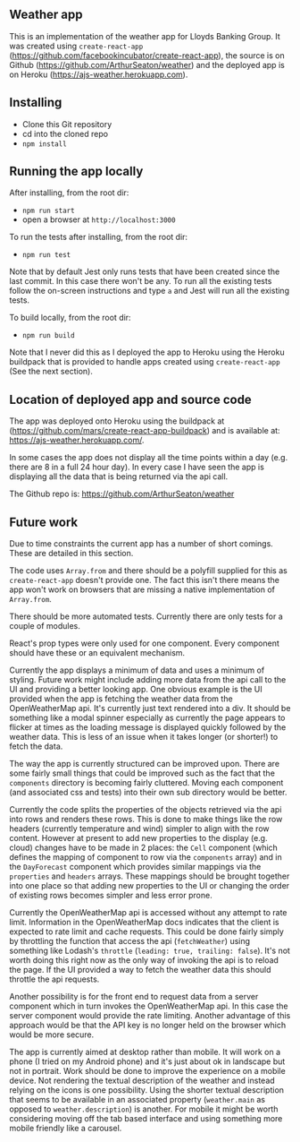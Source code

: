 
## Weather app

This is an implementation of the weather app for Lloyds Banking Group. It was created using `create-react-app` (https://github.com/facebookincubator/create-react-app), the source is on Github (https://github.com/ArthurSeaton/weather) and the deployed app is on Heroku (https://ajs-weather.herokuapp.com).

## Installing

* Clone this Git repository
* cd into the cloned repo
* `npm install`

## Running the app locally

After installing, from the root dir:

* `npm run start`
* open a browser at `http://localhost:3000`

To run the tests after installing, from the root dir:

* `npm run test`

Note that by default Jest only runs tests that have been created since the last commit. In this case there won't be any. To run all the existing tests follow the on-screen instructions and type `a` and Jest will run all the existing tests.

To build locally, from the root dir:

* `npm run build`

Note that I never did this as I deployed the app to Heroku using the Heroku buildpack that is provided to handle apps created using `create-react-app` (See the next section).

## Location of deployed app and source code

The app was deployed onto Heroku using the buildpack at (https://github.com/mars/create-react-app-buildpack) and is available at: https://ajs-weather.herokuapp.com/.

In some cases the app does not display all the time points within a day (e.g. there are 8 in a full 24 hour day). In every case I have seen the app is displaying all the data that is being returned via the api call.

The Github repo is: https://github.com/ArthurSeaton/weather

## Future work

Due to time constraints the current app has a number of short comings. These are detailed in this section.

The code uses `Array.from` and there should be a polyfill supplied for this as `create-react-app` doesn't provide one. The fact this isn't there means the app won't work on browsers that are missing a native implementation of `Array.from`.

There should be more automated tests. Currently there are only tests for a couple of modules.

React's prop types were only used for one component. Every component should have these or an equivalent mechanism.

Currently the app displays a minimum of data and uses a minimum of styling. Future work might include adding more data from the api call to the UI and providing a better looking app. One obvious example is the UI provided when the app is fetching the weather data from the OpenWeatherMap api. It's currently just text rendered into a div. It should be something like a modal spinner especially as currently the page appears to flicker at times as the loading message is displayed quickly followed by the weather data. This is less of an issue when it takes longer (or shorter!) to fetch the data.

The way the app is currently structured can be improved upon. There are some fairly small things that could be improved such as the fact that the `components` directory is becoming fairly cluttered. Moving each component (and associated css and tests) into their own sub directory would be better.

Currently the code splits the properties of the objects retrieved via the api into rows and renders these rows. This is done to make things like the row headers (currently temperature and wind) simpler to align with the row content. However at present to add new properties to the display (e.g. cloud) changes have to be made in 2 places: the `Cell` component (which defines the mapping of component to row via the `components` array) and in the `DayForecast` component which provides similar mappings via the `properties` and `headers` arrays. These mappings should be brought together into one place so that adding new properties to the UI or changing the order of existing rows becomes simpler and less error prone.

Currently the OpenWeatherMap api is accessed without any attempt to rate limit. Information in the OpenWeatherMap docs indicates that the client is expected to rate limit and cache requests. This could be done fairly simply by throttling the function that access the api (`fetchWeather`) using something like Lodash's `throttle` (`leading: true, trailing: false`). It's not worth doing this right now as the only way of invoking the api is to reload the page. If the UI provided a way to fetch the weather data this should throttle the api requests.

Another possibility is for the front end to request data from a server component which in turn invokes the OpenWeatherMap api. In this case the server component would provide the rate limiting. Another advantage of this approach would be that the API key is no longer held on the browser which would be more secure.

The app is currently aimed at desktop rather than mobile. It will work on a phone (I tried on my Android phone) and it's just about ok in landscape but not in portrait. Work should be done to improve the experience on a mobile device. Not rendering the textual description of the weather and instead relying on the icons is one possibility. Using the shorter textual description that seems to be available in an associated property (`weather.main` as opposed to `weather.description`) is another. For mobile it might be worth considering moving off the tab based interface and using something more mobile friendly like a carousel.
